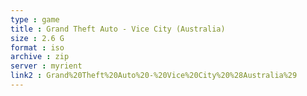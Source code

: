 ```yaml
---
type : game
title : Grand Theft Auto - Vice City (Australia)
size : 2.6 G
format : iso
archive : zip
server : myrient
link2 : Grand%20Theft%20Auto%20-%20Vice%20City%20%28Australia%29
---
```

